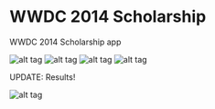 WWDC 2014 Scholarship
=====================

WWDC 2014 Scholarship app


![alt tag](https://dl.dropboxusercontent.com/u/55836957/WWDC%20Scholarship/IMG_3037.png)
![alt tag](https://dl.dropboxusercontent.com/u/55836957/WWDC%20Scholarship/IMG_3038.png)
![alt tag](https://dl.dropboxusercontent.com/u/55836957/WWDC%20Scholarship/IMG_3039.png)
![alt tag](https://dl.dropboxusercontent.com/u/55836957/WWDC%20Scholarship/IMG_3041.png)


UPDATE: Results! <br>


![alt tag](https://dl.dropboxusercontent.com/u/55836957/WWDC%20Scholarship/Screen%20Shot%202014-05-19%20at%2008.59.07.png)
